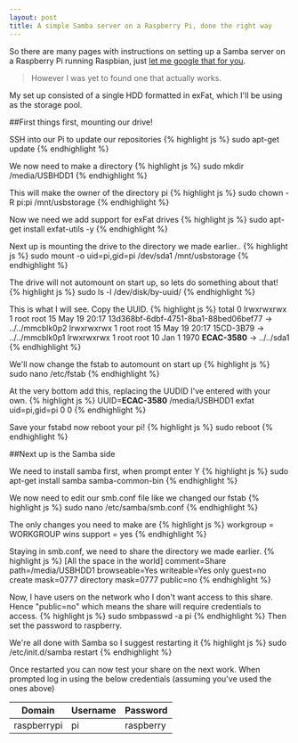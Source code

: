 ```yaml
---
layout: post
title: A simple Samba server on a Raspberry Pi, done the right way
---
```

So there are many pages with instructions on setting up a Samba server on a Raspberry Pi running Raspbian, just [let me google that for you](http://lmgtfy.com/?q=samba+server+on+raspberry+pi).

  > However I was yet to found one that actually works.

My set up consisted of a single HDD formatted in exFat, which I'll be using as the storage pool.

##First things first, mounting our drive!

SSH into our Pi to update our repositories
{% highlight js %}
sudo apt-get update
{% endhighlight %}

We now need to make a directory
{% highlight js %}
sudo mkdir /media/USBHDD1
{% endhighlight %}

This will make the owner of the directory pi
{% highlight js %}
sudo chown -R pi:pi /mnt/usbstorage
{% endhighlight %}

Now we need we add support for exFat drives
{% highlight js %}
sudo apt-get install exfat-utils -y
{% endhighlight %}

Next up is mounting the drive to the directory we made earlier..
{% highlight js %}
sudo mount -o uid=pi,gid=pi /dev/sda1 /mnt/usbstorage
{% endhighlight %}

The drive will not automount on start up, so lets do something about that!
{% highlight js %}
sudo ls -l /dev/disk/by-uuid/
{% endhighlight %}

This is what I will see. Copy the UUID.
{% highlight js %}
total 0
lrwxrwxrwx 1 root root 15 May 19 20:17 13d368bf-6dbf-4751-8ba1-88bed06bef77 -> ../../mmcblk0p2
lrwxrwxrwx 1 root root 15 May 19 20:17 15CD-3B79 -> ../../mmcblk0p1
lrwxrwxrwx 1 root root 10 Jan  1  1970 <strong>ECAC-3580</strong> -> ../../sda1
{% endhighlight %}

We'll now change the fstab to automount on start up
{% highlight js %}
sudo nano /etc/fstab
{% endhighlight %}

At the very bottom add this, replacing the UUDID I've entered with your own.
{% highlight js %}
UUID=<strong>ECAC-3580</strong> /media/USBHDD1 exfat   uid=pi,gid=pi   0   0
{% endhighlight %}

Save your fstabd now reboot your pi!
{% highlight js %}
sudo reboot
{% endhighlight %}

##Next up is the Samba side

We need to install samba first, when prompt enter Y
{% highlight js %}
sudo apt-get install samba samba-common-bin
{% endhighlight %}

We now need to edit our smb.conf file like we changed our fstab
{% highlight js %}
sudo nano /etc/samba/smb.conf
{% endhighlight %}

The only changes you need to make are 
{% highlight js %}
workgroup = WORKGROUP
wins support = yes
{% endhighlight %}

Staying in smb.conf, we need to share the directory we made earlier.
{% highlight js %}
[All the space in the world]
 comment=Share
 path=/media/USBHDD1
 browseable=Yes
 writeable=Yes
 only guest=no
 create mask=0777
 directory mask=0777
 public=no
{% endhighlight %}
 
Now, I have users on the network who I don't want access to this share. Hence "public=no" which means the share will require credentials to access.
{% highlight js %}
sudo smbpasswd -a pi
{% endhighlight %}
Then set the password to raspberry.

We're all done with Samba so I suggest restarting it
{% highlight js %}
sudo /etc/init.d/samba restart
{% endhighlight %}

Once restarted you can now test your share on the next work.
When prompted log in using the below credentials (assuming you've used the ones above)
<table>
  <thead>
    <tr>
      <th>Domain</th>
      <th>Username</th>
      <th>Password</th>
    </tr>
  </thead>
  <tbody>
    <tr>
      <td>raspberrypi</td>
      <td>pi</td>
      <td>raspberry</td>
    </tr>
  </tbody>
</table>

 
 
 





